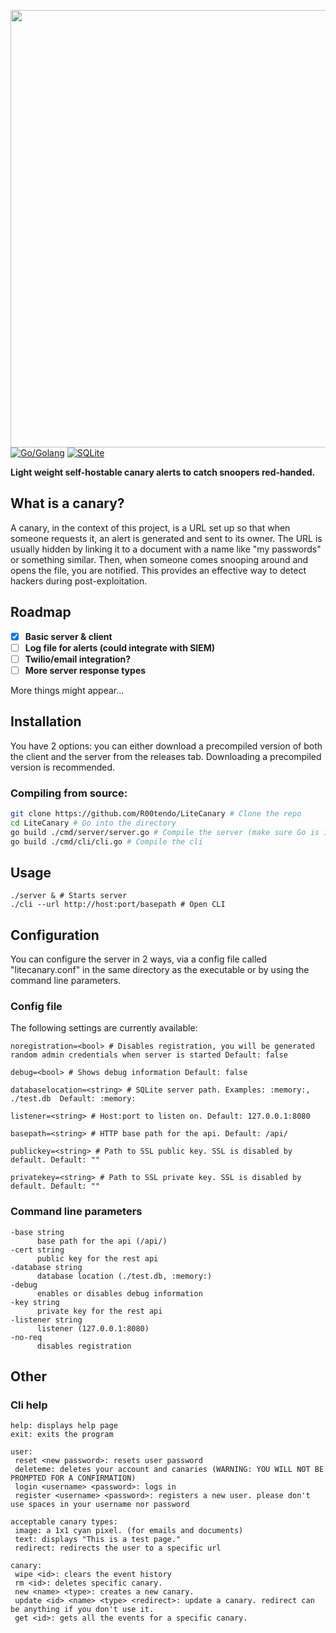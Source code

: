 <img width=700 src="https://github.com/user-attachments/assets/b1d995db-9fdc-4782-bbdd-5f2b07a05f49"></img><br>
[![Go/Golang](https://img.shields.io/badge/go-%2300ADD8.svg?style=for-the-badge&logo=go&logoColor=white)](https://img.shields.io/badge/go-%2300ADD8.svg?style=for-the-badge&logo=go&logoColor=white)
[![SQLite](https://img.shields.io/badge/sqlite-%2307405e.svg?style=for-the-badge&logo=sqlite&logoColor=white)](https://img.shields.io/badge/sqlite-%2307405e.svg?style=for-the-badge&logo=sqlite&logoColor=white)

<b>Light weight self-hostable canary alerts to catch snoopers red-handed.</b>

## What is a canary?
A canary, in the context of this project, is a URL set up so that when someone requests it, an alert is generated and sent to its owner. The URL is usually hidden by linking it to a document with a name like "my passwords" or something similar. Then, when someone comes snooping around and opens the file, you are notified. This provides an effective way to detect hackers during post-exploitation.

## Roadmap
- [x] <b>Basic server & client</b>
- [ ] <b>Log file for alerts (could integrate with SIEM)</b>
- [ ] <b>Twilio/email integration?</b>
- [ ] <b>More server response types</b>
<p>More things might appear...</p>

## Installation
You have 2 options: you can either download a precompiled version of both the client and the server from the releases tab. Downloading a precompiled version is recommended.

### Compiling from source:
```bash
git clone https://github.com/R00tendo/LiteCanary # Clone the repo
cd LiteCanary # Go into the directory
go build ./cmd/server/server.go # Compile the server (make sure Go is installed)
go build ./cmd/cli/cli.go # Compile the cli
```

## Usage
```
./server & # Starts server 
./cli --url http://host:port/basepath # Open CLI
```

## Configuration
You can configure the server in 2 ways, via a config file called "litecanary.conf" in the same directory as the executable or by using the command line parameters. 

### Config file
The following settings are currently available:
```env
noregistration=<bool> # Disables registration, you will be generated random admin credentials when server is started Default: false

debug=<bool> # Shows debug information Default: false

databaselocation=<string> # SQLite server path. Examples: :memory:, ./test.db  Default: :memory:

listener=<string> # Host:port to listen on. Default: 127.0.0.1:8080

basepath=<string> # HTTP base path for the api. Default: /api/

publickey=<string> # Path to SSL public key. SSL is disabled by default. Default: ""

privatekey=<string> # Path to SSL private key. SSL is disabled by default. Default: ""
```

### Command line parameters
```
-base string
      base path for the api (/api/)
-cert string
      public key for the rest api
-database string
      database location (./test.db, :memory:)
-debug
      enables or disables debug information
-key string
      private key for the rest api
-listener string
      listener (127.0.0.1:8080)
-no-req
      disables registration
```

## Other

### Cli help
```
help: displays help page
exit: exits the program

user:
 reset <new password>: resets user password
 deleteme: deletes your account and canaries (WARNING: YOU WILL NOT BE PROMPTED FOR A CONFIRMATION)
 login <username> <password>: logs in
 register <username> <password>: registers a new user. please don't use spaces in your username nor password

acceptable canary types:
 image: a 1x1 cyan pixel. (for emails and documents)
 text: displays "This is a test page."
 redirect: redirects the user to a specific url

canary:
 wipe <id>: clears the event history
 rm <id>: deletes specific canary.
 new <name> <type>: creates a new canary.
 update <id> <name> <type> <redirect>: update a canary. redirect can be anything if you don't use it.
 get <id>: gets all the events for a specific canary.
```
